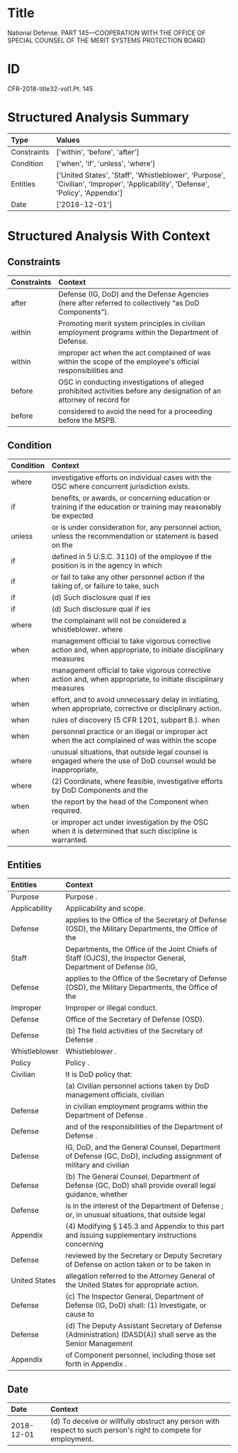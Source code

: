 # Title

 National Defense. PART 145—COOPERATION WITH THE OFFICE OF SPECIAL COUNSEL OF THE MERIT SYSTEMS PROTECTION BOARD


# ID

 CFR-2018-title32-vol1.Pt. 145


# Structured Analysis Summary

| Type        | Values                                                                                                                           |
|:------------|:---------------------------------------------------------------------------------------------------------------------------------|
| Constraints | ['within', 'before', 'after']                                                                                                    |
| Condition   | ['when', 'if', 'unless', 'where']                                                                                                |
| Entities    | ['United States', 'Staff', 'Whistleblower', 'Purpose', 'Civilian', 'Improper', 'Applicability', 'Defense', 'Policy', 'Appendix'] |
| Date        | ['2018-12-01']                                                                                                                   |


# Structured Analysis With Context

 


## Constraints

| Constraints   | Context                                                                                                               |
|:--------------|:----------------------------------------------------------------------------------------------------------------------|
| after         | Defense (IG, DoD) and the Defense Agencies (here after  referred to collectively &#8220;as DoD Components&#8221;).    |
| within        | Promoting merit system principles in civilian employment programs within  the Department of Defense.                  |
| within        | improper act when the act complained of was within the scope of the employee's official responsibilities and          |
| before        | OSC in conducting investigations of alleged prohibited activities before any designation of an attorney of record for |
| before        | considered to avoid the need for a proceeding before  the MSPB.                                                       |


## Condition

| Condition   | Context                                                                                                          |
|:------------|:-----------------------------------------------------------------------------------------------------------------|
| where       | investigative efforts on individual cases with the OSC where  concurrent jurisdiction exists.                    |
| if          | benefits, or awards, or concerning education or training if the education or training may reasonably be expected |
| unless      | or is under consideration for, any personnel action, unless the recommendation or statement is based on the      |
| if          | defined in 5 U.S.C. 3110) of the employee if the position is in the agency in which                              |
| if          | or fail to take any other personnel action if the taking of, or failure to take, such                            |
| if          | (d) Such disclosure qual if ies                                                                                  |
| if          | (d) Such disclosure qual if ies                                                                                  |
| where       | the complainant will not be considered a whistleblower. where                                                    |
| when        | management official to take vigorous corrective action and, when  appropriate, to initiate disciplinary measures |
| when        | management official to take vigorous corrective action and, when  appropriate, to initiate disciplinary measures |
| when        | effort, and to avoid unnecessary delay in initiating, when  appropriate, corrective or disciplinary action.      |
| when        | rules of discovery (5 CFR 1201, subpart B.). when                                                                |
| when        | personnel practice or an illegal or improper act when the act complained of was within the scope                 |
| where       | unusual situations, that outside legal counsel is engaged where the use of DoD counsel would be inappropriate,   |
| where       | (2) Coordinate,  where feasible, investigative efforts by DoD Components and the                                 |
| when        | the report by the head of the Component when  required.                                                          |
| when        | or improper act under investigation by the OSC when  it is determined that such discipline is warranted.         |


## Entities

| Entities      | Context                                                                                                          |
|:--------------|:-----------------------------------------------------------------------------------------------------------------|
| Purpose       | Purpose .                                                                                                        |
| Applicability | Applicability  and scope.                                                                                        |
| Defense       | applies to the Office of the Secretary of Defense (OSD), the Military Departments, the Office of the             |
| Staff         | Departments, the Office of the Joint Chiefs of Staff (OJCS), the Inspector General, Department of Defense (IG,   |
| Defense       | applies to the Office of the Secretary of Defense (OSD), the Military Departments, the Office of the             |
| Improper      | Improper  or illegal conduct.                                                                                    |
| Defense       | Office of the Secretary of  Defense  (OSD).                                                                      |
| Defense       | (b) The field activities of the Secretary of  Defense .                                                          |
| Whistleblower | Whistleblower .                                                                                                  |
| Policy        | Policy .                                                                                                         |
| Civilian      | It is DoD policy that:                                                                                           |
|               |               (a)  Civilian personnel actions taken by DoD management officials, civilian                        |
| Defense       | in civilian employment programs within the Department of Defense .                                               |
| Defense       | and of the responsibilities of the Department of Defense .                                                       |
| Defense       | IG, DoD, and the General Counsel, Department of Defense (GC, DoD), including assignment of military and civilian |
| Defense       | (b) The General Counsel, Department of  Defense (GC, DoD) shall provide overall legal guidance, whether          |
| Defense       | is in the interest of the Department of Defense ; or, in unusual situations, that outside legal                  |
| Appendix      | (4) Modifying &#167;&#8201;145.3 and  Appendix to this part and issuing supplementary instructions concerning    |
| Defense       | reviewed by the Secretary or Deputy Secretary of Defense on action taken or to be taken in                       |
| United States | allegation referred to the Attorney General of the United States  for appropriate action.                        |
| Defense       | (c) The Inspector General, Department of  Defense (IG, DoD) shall: (1) Investigate, or cause to                  |
| Defense       | (d) The Deputy Assistant Secretary of  Defense (Administration) (DASD(A)) shall serve as the Senior Management   |
| Appendix      | of Component personnel, including those set forth in Appendix .                                                  |


## Date

| Date       | Context                                                                                                        |
|:-----------|:---------------------------------------------------------------------------------------------------------------|
| 2018-12-01 | (d) To deceive or willfully obstruct any person with respect to such person's right to compete for employment. |



